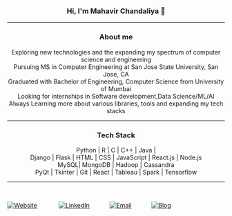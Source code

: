 <h3 align="center"> Hi, I'm Mahavir Chandaliya 👋 </h3>

------

<h3 align="center"> About me </h3>
<p align="center">Exploring new technologies and the expanding my spectrum of computer science and engineering<br>Pursuing MS in Computer Engineering at San Jose State University, San Jose, CA<br>Graduated with Bachelor of Engineering, Computer Science from University of Mumbai<br>Looking for internships in Software development,Data Science/ML/AI<br>Always Learning more about various libraries, tools and expanding my tech stacks<br>

------

<h3 align="center"> Tech Stack </h3>
<p align="center">Python | R | C | C++ | Java |<br> Django | Flask | HTML | CSS | JavaScript | React.js | Node.js <br>MySQL| MongoDB | Hadoop | Cassandra<br> PyQt | Tkinter | Git | React | Tableau | Spark | Tensorflow<br> </p>  

------

<!-- <a><img align="left" src="https://github-readme-stats.vercel.app/api/top-langs/?username=docmhvr&theme=algolia" /></a> -->
<p style="display:inline-block" align="center">
<!-- <a><img align="left" src="https://github-readme-stats.vercel.app/api?username=docmhvr&count_private=true&show_icons=true&theme=algolia" /></a> -->
<br><a href="https://docmhvr.github.io/"><img alt="Website" src="https://img.shields.io/badge/Website-black?style=flat&logo=google-chrome"></a> &emsp;&emsp;&emsp;
<a href="https://www.linkedin.com/in/drmahavir/"><img alt="LinkedIn" src="https://img.shields.io/badge/LinkedIn-black?style=flat&logo=linkedin"></a>&emsp;&emsp;&emsp;
<a href="mailto:mahavir37chandaliya@gmail.com"><img alt="Email" src="https://img.shields.io/badge/Email-black?style=flat&logo=gmail"></a>&emsp;&emsp;&emsp;
<a href="https://docmhvr.pythonanywhere.com/"><img alt="Blog" src="https://img.shields.io/badge/django-%23092E20.svg?style=flat&logo=django&logoColor=white"></a>
</p>
